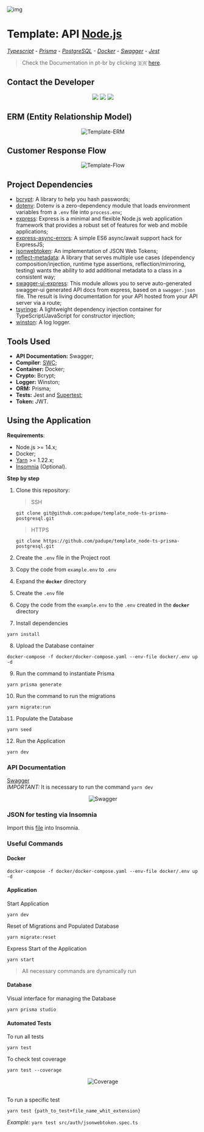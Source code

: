 ![img](https://github.com/padupe/template_node-ts-prisma-postgresql/blob/master/images/template.svg)
# Template: API [Node.js](https://nodejs.org/en/ 'Node.js')
*[Typescript](https://www.typescriptlang.org/ 'Typescript') - [Prisma](https://www.prisma.io/ 'Prisma') - [PostgreSQL](https://www.postgresql.org/ 'PostgreSQL') - [Docker](https://www.docker.com/ 'Docker') - [Swagger](https://swagger.io/ 'Swagger') - [Jest](https://jestjs.io/ 'Jest')*
> Check the Documentation in pt-br by clicking 🇧🇷 [here](https://github.com/padupe/template_node-ts-prisma-postgresql/blob/master/docs/README-pt-br.md 'here').


## Contact the Developer
<div align="center">
      <a href="https://www.linkedin.com/in/paulo-eduardo-peixoto-2155a866/" target="_blank"><img src="https://img.shields.io/badge/LinkedIn-0077B5?style=for-the-badge&logo=linkedin&logoColor=white" target="_blank"></a>
      <a href="mailto:peixoto.pauloeduardo@gmail.com" target="_blank"><img src="https://img.shields.io/badge/Gmail-D14836?style=for-the-badge&logo=gmail&logoColor=white" target="_blank"></a>
      <a href="https://github.com/padupe" target="_blank"><img src="https://img.shields.io/badge/GitHub-100000?style=for-the-badge&logo=github&logoColor=white" target="_blank"></a>
</div>


## ERM (Entity Relationship Model)
<div align="center">
      <img align="center" alt="Template-ERM" src="https://github.com/padupe/template_node-ts-prisma-postgresql/blob/master/images/mer.png">     
</div>


## Customer Response Flow
<div align="center">
      <img align="center" alt="Template-Flow" src="https://github.com/padupe/template_node-ts-prisma-postgresql/blob/master/images/fluxo.drawio.png">     
</div>


## Project Dependencies
- [bcrypt](https://www.npmjs.com/package/bcrypt 'bcrypt'): A library to help you hash passwords;<br>
- [dotenv](https://www.npmjs.com/package/dotenv 'dotenv'): Dotenv is a zero-dependency module that loads environment variables from a `.env` file into `process.env`;<br>
- [express](https://expressjs.com/ 'express'): Express is a minimal and flexible Node.js web application framework that provides a robust set of features for web and mobile applications;<br>
- [express-async-errors](https://www.npmjs.com/package/express-async-errors 'express-async-errors'): A simple ES6 async/await support hack for ExpressJS;<br>
- [jsonwebtoken](https://www.npmjs.com/package/jsonwebtoken 'jsonwebtoken'): An implementation of JSON Web Tokens;<br>
- [reflect-metadata](https://www.npmjs.com/package/reflect-metadata 'reflect-metadata'): A library that serves multiple use cases (dependency composition/injection, runtime type assertions, reflection/mirroring, testing) wants the ability to add additional metadata to a class in a consistent way;<br>
- [swagger-ui-express]( 'swagger-ui-express'): This module allows you to serve auto-generated swagger-ui generated API docs from express, based on a `swagger.json` file. The result is living documentation for your API hosted from your API server via a route;<br>
- [tsyringe](https://www.npmjs.com/package/tsyringe 'tsyringe'): A lightweight dependency injection container for TypeScript/JavaScript for constructor injection;<br>
- [winston](https://www.npmjs.com/package/winston 'winston'): A log logger.<br>


## Tools Used
- **API Documentation:** Swagger;<br>
- **Compiler**: [SWC](https://swc.rs/ 'SWC');<br>
- **Container:** Docker;<br>
- **Crypto:** Bcrypt;<br>
- **Logger:** Winston;<br>
- **ORM:** Prisma;<br>
- **Tests:** Jest and [Supertest](https://www.npmjs.com/package/supertest 'Supertest');<br>
- **Token:** JWT.<br>


## Using the Application

**Requirements**:
- Node.js >= 14.x;
- Docker;
- [Yarn](https://yarnpkg.com/ 'Yarn') >= 1.22.x;
- [Insomnia](https://insomnia.rest/ 'Insomnia') (Optional).

**Step by step**
1. Clone this repository:
      > SSH
      ```
      git clone git@github.com:padupe/template_node-ts-prisma-postgresql.git
      ```

      > HTTPS
      ```
      git clone https://github.com/padupe/template_node-ts-prisma-postgresql.git
      ```

2. Create the `.env` file in the Project root

3. Copy the code from `example.env` to `.env`

4. Expand the **`docker`** directory

5. Create the `.env` file

6. Copy the code from the `example.env` to the `.env` created in the **`docker`** directory

7. Install dependencies
```
yarn install
```

8. Upload the Database container
```
docker-compose -f docker/docker-compose.yaml --env-file docker/.env up -d
```

9. Run the command to instantiate Prisma
```
yarn prisma generate
```

10. Run the command to run the migrations
```
yarn migrate:run
```

11. Populate the Database
```
yarn seed
```

12. Run the Application
```
yarn dev
```

### API Documentation
[Swagger](http://localhost:3000/docs/)<br>
*IMPORTANT:* It is necessary to run the command `yarn dev`<br>
<div align="center">
      <img align="center" alt="Swagger" src="https://github.com/padupe/template_node-ts-prisma-postgresql/blob/master/images/swagger.png">     
</div>

### JSON for testing via Insomnia
Import this [file](https://github.com/padupe/template_node-ts-prisma-postgresql/blob/master/insomnia/Insomnia.json "file") into Insomnia.

### Useful Commands

#### Docker
```
docker-compose -f docker/docker-compose.yaml --env-file docker/.env up -d
```

#### Application

Start Application
```
yarn dev
```

Reset of Migrations and Populated Database
```
yarn migrate:reset
```

Express Start of the Application
```
yarn start
```
> All necessary commands are dynamically run

#### Database

Visual interface for managing the Database
```
yarn prisma studio
```

#### Automated Tests

To run all tests
```
yarn test
```

To check test coverage
```
yarn test --coverage
```
<div align="center">
      <img align="center" alt="Coverage" src="https://github.com/padupe/template_node-ts-prisma-postgresql/blob/master/images/coverage.png">     
</div>
<br>

To run a specific test
```
yarn test {path_to_test+file_name_whit_extension}
```
*Example:* `yarn test src/auth/jsonwebtoken.spec.ts`<br>